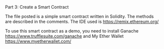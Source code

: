 Part 3: Create a Smart Contract

The file posted is a simple smart contract written in Solidity. The methods are described in the comments. The IDE used is https://remix.ethereum.org/

To use this smart contract as a demo, you need to install Ganache https://www.trufflesuite.com/ganache and My Ether Wallet https://www.myetherwallet.com/
